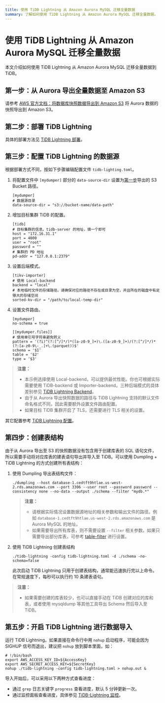 ```yaml
---
title: 使用 TiDB Lightning 从 Amazon Aurora MySQL 迁移全量数据
summary: 了解如何使用 TiDB Lightning 从 Amazon Aurora MySQL 迁移全量数据。
---
```


# 使用 TiDB Lightning 从 Amazon Aurora MySQL 迁移全量数据

本文介绍如何使用 TiDB Lightning 从 Amazon Aurora MySQL 迁移全量数据到 TiDB。

## 第一步：从 Aurora 导出全量数据至 Amazon S3

请参考 [AWS 官方文档：将数据库快照数据导出到 Amazon S3](https://docs.aws.amazon.com/zh_cn/AmazonRDS/latest/AuroraUserGuide/USER_ExportSnapshot.html) 将 Aurora 数据的快照导出到 Amazon S3。

## 第二步：部署 TiDB Lightning

具体的部署方法见 [TiDB Lightning 部署](/tidb-lightning/deploy-tidb-lightning.md)。

## 第三步：配置 TiDB Lightning 的数据源

根据部署方式不同，按如下步骤编辑配置文件 `tidb-lighting.toml`。

1. 将配置文件中 `[mydumper]` 部分的 `data-source-dir` 设置为[第一步](#第一步从-aurora-导出全量数据至-amazon-s3)导出的 S3 Bucket 路径。

    ```
    [mydumper]
    # 数据源目录
    data-source-dir = "s3://bucket-name/data-path"
    ```

2. 增加目标集群 TiDB 的配置。

    ```
    [tidb]
    # 目标集群的信息。tidb-server 的地址，填一个即可
    host = "172.16.31.1"
    port = 4000
    user = "root"
    password = ""
    # 集群的 PD 地址
    pd-addr = "127.0.0.1:2379"
    ```

3. 设置后端模式。

    ```
    [tikv-importer]
    # 使用 Local-backend
    backend = "local"
    # 本地临时文件的存储路径。请确保对应的路径不存在或目录为空，并且所在的磁盘中有足够大的存储空间
    sorted-kv-dir = "/path/to/local-temp-dir"
    ```

4. 设置文件路由。

    ```
    [mydumper]
    no-schema = true

    [[mydumper.files]]
    # 使用单引号字符串避免转义
    pattern = '(?i)^(?:[^/]*/)*([a-z0-9_]+)\.([a-z0-9_]+)/(?:[^/]*/)*(?:[a-z0-9\-_.]+\.(parquet))$'
    schema = '$1'
    table = '$2'
    type = '$3'
    ```

> **注意：**
> 
> - 本示例选择使用 Local-backend，可以提供最优性能。你也可根据实际需要使用 TiDB-backend 或 Importer-backend。三种后端模式的具体差别参见 [TiDB Lightning Backend](/tidb-lightning/tidb-lightning-backends.md)。
> - 由于从 Aurora 导出快照数据的路径与 TiDB Lightning 支持的默认文件命名格式不同，因此需要额外设置文件路由配置。
> - 如果目标 TiDB 集群开启了 TLS，还需要进行 TLS 相关的设置。

其它配置参考 [TiDB Lightning 配置](/tidb-lightning/tidb-lightning-configuration.md)。

## 第四步：创建表结构

由于从 Aurora 导出至 S3 的快照数据没有包含用于创建库表的 SQL 语句文件，所以需要手动将对应库表的建表语句导出并导入至 TiDB。可以使用 Dumpling + TiDB Lightning 的方式创建所有表结构：

1. 使用 Dumpling 导出表结构文件：

    ```
    ./dumpling --host database-1.cedtft9htlae.us-west-2.rds.amazonaws.com --port 3306 --user root --password password --consistency none --no-data --output ./schema --filter "mydb.*"
    ```

    > **注意：**
    > 
    > - 请根据实际情况设置数据源地址的相关参数和输出文件的路径。例如 `database-1.cedtft9htlae.us-west-2.rds.amazonaws.com` 是 Aurora MySQL 的地址。
    > - 如果需要导出所有库表，则不需要设置 `--filter` 相关参数。如果只需要导出部分库表，可参考 [table-filter](https://github.com/pingcap/tidb-tools/blob/master/pkg/table-filter/README.md) 进行设置。

2. 使用 TiDB Lightning 创建表结构

    ```
    ./tidb-lightning -config tidb-lightning.toml -d ./schema -no-schema=false 
    ```

    此次启动 TiDB Lightning 只用于创建表结构，通常能迅速执行完以上命令。在常规速度下，每秒可以执行约 10 条建表语句。

> **注意：**
> 
> - 如果需要创建的库表较少，也可以直接手动在 TiDB 创建对应的库和表，或者使用 mysqldump 等其他工具导出 Schema 然后导入至 TiDB。

## 第五步：开启 TiDB Lightning 进行数据导入

运行 TiDB Lightning。如果直接在命令行中用 `nohup` 启动程序，可能会因为 SIGHUP 信号而退出，建议把 `nohup` 放到脚本里面，如：

```
# !/bin/bash
export AWS_ACCESS_KEY_ID=${AccessKey}
export AWS_SECRET_ACCESS_KEY=${SecretKey}
nohup ./tidb-lightning -config tidb-lightning.toml > nohup.out &
```

导入开始后，可以采用以下两种方式查看进度：

- 通过 `grep` 日志关键字 `progress` 查看进度，默认 5 分钟更新一次。
- 通过监控面板查看进度，具体参见 [TiDB-Lightning 监控](/tidb-lightning/monitor-tidb-lightning.md)。

